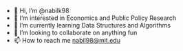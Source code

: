 - 👋 Hi, I’m @nabilk98
- 👀 I’m interested in Economics and Public Policy Research
- 🌱 I’m currently learning Data Structures and Algorithms
- 💞️ I’m looking to collaborate on anything fun
- 📫 How to reach me nabil98@mit.edu

<!---
nabilk98/nabilk98 is a ✨ special ✨ repository because its `README.md` (this file) appears on your GitHub profile.
You can click the Preview link to take a look at your changes.
--->
